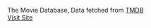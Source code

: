 The Movie Database, Data fetched from <a href="https://www.themoviedb.org">TMDB</a><br>
<a href="https://www.leo-js-tmdb.app.herokuapp.com">Visit Site</a>
